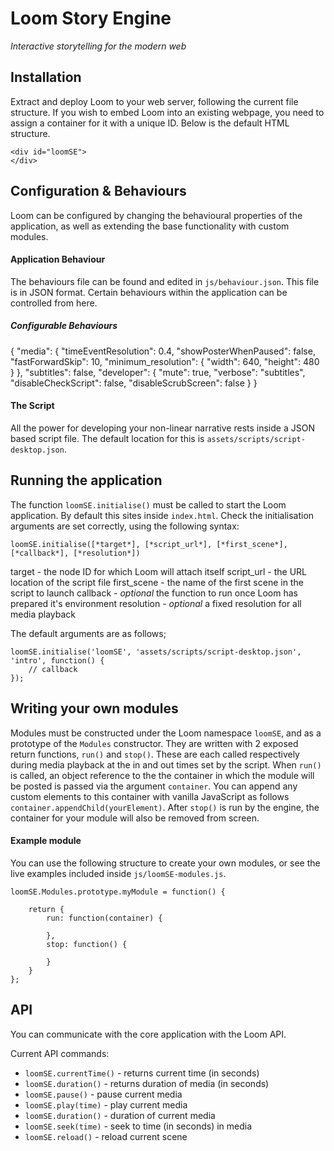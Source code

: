 # Loom Story Engine
*Interactive storytelling for the modern web*

## Installation

Extract and deploy Loom to your web server, following the current file structure. If you wish to embed Loom into an existing webpage, you need to assign a container for it with a unique ID. Below is the default HTML structure.

```
<div id="loomSE">
</div>

```

## Configuration & Behaviours

Loom can be configured by changing the behavioural properties of the application, as well as extending the base functionality with custom modules.

#### Application Behaviour

The behaviours file can be found and edited in `js/behaviour.json`. This file is in JSON format. Certain behaviours within the application can be controlled from here.

##### Configurable Behaviours

{
  "media": {
    "timeEventResolution": 0.4,
    "showPosterWhenPaused": false,
    "fastForwardSkip": 10,
    "minimum_resolution": {
      "width": 640,
      "height": 480
    }
  },
  "subtitles": false,
  "developer": {
    "mute": true,
    "verbose": "subtitles",
    "disableCheckScript": false,
    "disableScrubScreen": false
  }
}

#### The Script

All the power for developing your non-linear narrative rests inside a JSON based script file. The default location for this is `assets/scripts/script-desktop.json`.

## Running the application

The function `loomSE.initialise()` must be called to start the Loom application. By default this sites inside `index.html`. Check the initialisation arguments are set correctly, using the following syntax:

`loomSE.initialise([*target*], [*script_url*], [*first_scene*], [*callback*], [*resolution*])`

target - the node ID for which Loom will attach itself
script_url - the URL location of the script file
first_scene - the name of the first scene in the script to launch
callback - *optional* the function to run once Loom has prepared it's environment
resolution - *optional* a fixed resolution for all media playback

The default arguments are as follows;

```
loomSE.initialise('loomSE', 'assets/scripts/script-desktop.json', 'intro', function() {
    // callback
});
```

## Writing your own modules

Modules must be constructed under the Loom namespace `loomSE`, and as a prototype of the `Modules` constructor. They are written with 2 exposed return functions, `run()` and `stop()`. These are each called respectively during media playback at the in and out times set by the script. When `run()` is called, an object reference to the the container in which the module will be posted is passed via the argument `container`. You can append any custom elements to this container with vanilla JavaScript as follows `container.appendChild(yourElement)`. After `stop()` is run by the engine, the container for your module will also be removed from screen.

#### Example module

You can use the following structure to create your own modules, or see the live examples included inside `js/loomSE-modules.js`.

```
loomSE.Modules.prototype.myModule = function() {

    return {
        run: function(container) {
            
        },
        stop: function() {

        }
    }
};
```

## API

You can communicate with the core application with the Loom API.

Current API commands:

- `loomSE.currentTime()` - returns current time (in seconds)
- `loomSE.duration()` - returns duration of media (in seconds)
- `loomSE.pause()` - pause current media
- `loomSE.play(time)` - play current media
- `loomSE.duration()` - duration of current media
- `loomSE.seek(time)` - seek to time (in seconds) in media
- `loomSE.reload()` - reload current scene